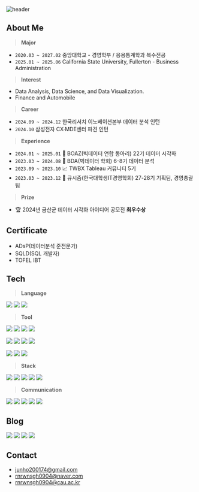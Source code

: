 ![header](https://capsule-render.vercel.app/api?type=waving&color=6994CDEE&height=300&section=header&text=kookguk's%20Github&fontSize=90)

## **About Me**

> **Major**  
+ `2020.03 ~ 2027.02` 중앙대학교 - 경영학부 / 응용통계학과 복수전공
+ `2025.01 ~ 2025.06` California State University, Fullerton - Business Administration

> **Interest**  
+ Data Analysis, Data Science, and Data Visualization.
+ Finance and Automobile

> **Career**
+ `2024.09 ~ 2024.12` 한국리서치 이노베이션본부 데이터 분석 인턴
+ `2024.10` 삼성전자 CX·MDE센터 파견 인턴

> **Experience**  
+ `2024.01 ~ 2025.01` 🐘 BOAZ(빅데이터 연합 동아리) 22기 데이터 시각화
+ `2023.03 ~ 2024.08` 🐻 BDA(빅데이터 학회) 6-8기 데이터 분석
+ `2023.09 ~ 2023.10` 📈 TWBX Tableau 커뮤니티 5기         
+ `2023.03 ~ 2023.12` 📱 큐시즘(한국대학생IT경영학회) 27-28기 기획팀, 경영총괄팀

> **Prize**
+ 🏆 2024년 금산군 데이터 시각화 아이디어 공모전 **최우수상**

## **Certificate**  
+ ADsP(데이터분석 준전문가)  
+ SQLD(SQL 개발자)  
+ TOFEL IBT

## **Tech**
> **Language**

<img src="https://img.shields.io/badge/Python-3776AB?style=flat-square&logo=python&logoColor=white"> <img src="https://img.shields.io/badge/SQL-003B57?style=flat-square"> <img src="https://img.shields.io/badge/R-276DC3?style=flat-square&logo=r&logoColor=white">

> **Tool**  

<img src="https://img.shields.io/badge/Jupyter-F37626?style=flat-square&logo=jupyter&logoColor=white"> <img src="https://img.shields.io/badge/Visual_Studio_Code-0078D4?style=flat-square&logo=visual-studio-code&logoColor=white"> <img src="https://img.shields.io/badge/PyCharm-21D789?style=flat-square&logo=pycharm&logoColor=black"> <img src="https://img.shields.io/badge/RStudio-75AADB?style=flat-square&logo=rstudio&logoColor=white"> 

<img src="https://img.shields.io/badge/MySQL-4479A1?style=flat-square&logo=mysql&logoColor=white"> <img src="https://img.shields.io/badge/PostgreSQL-336791?style=flat-square&logo=postgresql&logoColor=white"> <img src="https://img.shields.io/badge/MongoDB-47A248?style=flat-square&logo=mongodb&logoColor=white"> <img src="https://img.shields.io/badge/DBeaver-3B4C56?style=flat-square&logo=dbeaver&logoColor=white"> 

<img src="https://img.shields.io/badge/Tableau-E97627?style=flat-square&logo=Tableau&logoColor=white"> <img src="https://img.shields.io/badge/Redash-FF4C4C?style=flat-square&logo=redash&logoColor=white"> <img src="https://img.shields.io/badge/Apache_Superset-1F4662?style=flat-square&logo=apache-superset&logoColor=white">

> **Stack**

<img src="https://img.shields.io/badge/scikit--learn-F7931E?style=flat-square&logo=scikit-learn&logoColor=white"> <img src="https://img.shields.io/badge/TensorFlow-FF6F00?style=flat-square&logo=tensorflow&logoColor=white"> <img src="https://img.shields.io/badge/PyTorch-EE4C2C?style=flat-square&logo=pytorch&logoColor=white"> <img src="https://img.shields.io/badge/Keras-D00000?style=flat-square&logo=keras&logoColor=white"> <img src="https://img.shields.io/badge/PySpark-E25A1C?style=flat-square&logo=apache-spark&logoColor=white">

> **Communication**  

<img src="https://img.shields.io/badge/GitHub-181717?style=flat-square&logo=github&logoColor=white"> <img src="https://img.shields.io/badge/Slack-4A154B?style=flat-square&logo=slack&logoColor=white"> <img src="https://img.shields.io/badge/Notion-000000?style=flat-square&logo=notion&logoColor=white"> <img src="https://img.shields.io/badge/Jira-0052CC?style=flat-square&logo=jira&logoColor=white"> <img src="https://img.shields.io/badge/Figma-F24E1E?style=flat-square&logo=figma&logoColor=white">

## **Blog**
<a href="https://zzarimongddang.tistory.com/"><img src="https://img.shields.io/badge/Tistory-000000?style=flat-square&logo=Tistory&logoColor=white"></a> <a href="https://www.instagram.com/dataresting/"><img src="https://img.shields.io/badge/Instagram-E4405F?style=flat-square&logo=Instagram&logoColor=white"></a> <a href="https://blog.naver.com/PostList.naver?blogId=rnrwnsgh0904&widgetTypeCall=true&noTrackingCode=true&directAccess=true"><img src="https://img.shields.io/badge/Naver_Blog-03C75A?style=flat-square&logo=Naver&logoColor=white"></a> <a href="https://public.tableau.com/app/profile/.k00keyesm/vizzes"><img src="https://img.shields.io/badge/Tableau_Public-E97627?style=flat-square&logo=Tableau&logoColor=white"></a>

## **Contact**
+ junho200174@gmail.com  
+ rnrwnsgh0904@naver.com  
+ rnrwnsgh0904@cau.ac.kr
